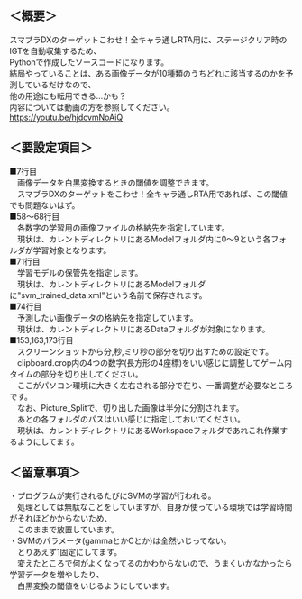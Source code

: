 ## ＜概要＞
スマブラDXのターゲットこわせ！全キャラ通しRTA用に、ステージクリア時のIGTを自動収集するため、  
Pythonで作成したソースコードになります。  
結局やっていることは、ある画像データが10種類のうちどれに該当するのかを予測しているだけなので、  
他の用途にも転用できる…かも？  
内容については動画の方を参照してください。  
https://youtu.be/hjdcvmNoAiQ

## ＜要設定項目＞
■7行目  
　画像データを白黒変換するときの閾値を調整できます。  
　スマブラDXのターゲットをこわせ！全キャラ通しRTA用であれば、この閾値でも問題ないはず。  
■58～68行目  
　各数字の学習用の画像ファイルの格納先を指定しています。  
　現状は、カレントディレクトリにあるModelフォルダ内に0～9という各フォルダが学習対象となります。  
■71行目  
　学習モデルの保管先を指定します。  
　現状は、カレントディレクトリにあるModelフォルダに"svm_trained_data.xml"という名前で保存されます。  
■74行目  
　予測したい画像データの格納先を指定しています。  
　現状は、カレントディレクトリにあるDataフォルダが対象になります。  
■153,163,173行目  
　スクリーンショットから分,秒,ミリ秒の部分を切り出すための設定です。  
　clipboard.crop内の4つの数字(長方形の4座標)をいい感じに調整してゲーム内タイムの部分を切り出してください。  
　ここがパソコン環境に大きく左右される部分で在り、一番調整が必要なところです。  
　なお、Picture_Splitで、切り出した画像は半分に分割されます。  
　あとの各フォルダのパスはいい感じに指定しておいてください。  
　現状は、カレントディレクトリにあるWorkspaceフォルダであれこれ作業するようにしてます。  

## ＜留意事項＞  
・プログラムが実行されるたびにSVMの学習が行われる。  
　処理としては無駄なことをしていますが、自身が使っている環境では学習時間がそれほどかからないため、  
　このままで放置しています。  
・SVMのパラメータ(gammaとかCとか)は全然いじってない。  
　とりあえず1固定にしてます。  
　変えたところで何がよくなってるのかわからないので、うまくいかなかったら学習データを増やしたり、  
　白黒変換の閾値をいじるようにしています。
